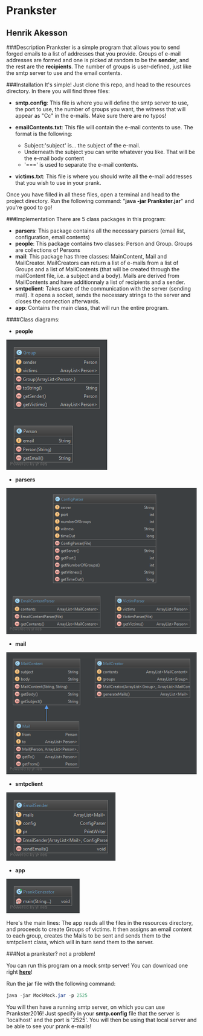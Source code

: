 # Prankster
## Henrik Akesson

###Description
Prankster is a simple program that allows you to send forged emails to a list of addresses that you provide.
Groups of e-mail addresses are formed and one is picked at random to be the **sender**, and the rest are the **recipients**. The number of groups is user-defined, just like the smtp server to use and the email contents.

###Installation
It's simple! Just clone this repo, and head to the resources directory. In there you will find three files:
- **smtp.config**: This file is where you will define the smtp server to use, the port to use, the number of groups you want, the witness that will appear as "Cc" in the e-mails. Make sure there are no typos!

- **emailContents.txt**: This file will contain the e-mail contents to use. The format is the following:
	- Subject:'subject' is... the subject of the e-mail.
	- Underneath the subject you can write whatever you like. That will be the e-mail body content
	- '===' is used to separate the e-mail contents.
- **victims.txt**: This file is where you should write all the e-mail addresses that you wish to use in your prank.

Once you have filled in all these files, open a terminal and head to the project directory. Run the following command: "**java -jar Prankster.jar**" and you're good to go!

###Implementation
There are 5 class packages in this program:
- **parsers**: This package contains all the necessary parsers (email list, configuration, email contents)
- **people**: This package contains two classes: Person and Group. Groups are collections of Persons
- **mail**: This package has three classes: MainContent, Mail and MailCreator. MailCreators can return a list of e-mails from a list of Groups and a list of MailContents (that will be created through the mailContent file, i.e. a subject and a body). Mails are derived from MailContents and have additionnaly a list of recipients and a sender.
- **smtpclient**: Takes care of the communication with the server (sending mail). It opens a socket, sends the necessary strings to the server and closes the connection afterwards.
- **app**: Contains the main class, that will run the entire program.

####Class diagrams:
- **people**

![people package](figures/people.png "people package")
- **parsers**

![parsers package](figures/parsers.png "parsers package")
- **mail**

![mail](figures/mail.png)
- **smtpclient**

![smtpclient](figures/smtpclient.png)
- **app**

![app](figures/app.png)

Here's the main lines: The app reads all the files in the resources directory, and proceeds to create Groups of victims. It then assigns an email content to each group, creates the Mails to be sent and sends them to the smtpclient class, which will in turn send them to the server.

###Not a prankster? not a problem!

You can run this program on a mock smtp server! You can download one right **[here](https://github.com/tweakers-dev/MockMock/blob/master/release/MockMock.jar?raw=true)**!

Run the jar file with the following command:
```JAVA
java -jar MockMock.jar -p 2525
```

You will then have a running smtp server, on which you can use Prankster2016! Just specify in your **smtp.config** file that the server is 'localhost' and the port is '2525'. You will then be using that local server and be able to see your prank e-mails!
